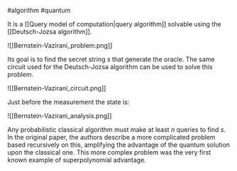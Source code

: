 #algorithm #quantum 

It is a [[Query model of computation|query algorithm]] solvable using the [[Deutsch-Jozsa algorithm]]. 

![[Bernstein-Vazirani_problem.png]]

Its goal is to find the secret string $s$ that generate the oracle. The same circuit used for the Deutsch-Jozsa algorithm can be used to solve this problem.

![[Bernstein-Vazirani_circuit.png]]

Just before the measurement the state is: 

![[Bernstein-Vazirani_analysis.png]]

Any probabilistic classical algorithm must make at least $n$ queries to find $s$.
In the original paper, the authors describe a more complicated problem based recursively on this, amplifying the advantage of the quantum solution upon the classical one. This more complex problem was the very first known example of superpolynomial advantage.